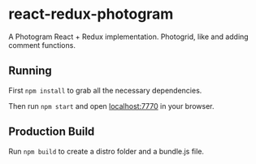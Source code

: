 # react-redux-photogram
A Photogram React + Redux implementation. Photogrid, like and adding comment functions.

## Running

First `npm install` to grab all the necessary dependencies. 

Then run `npm start` and open <localhost:7770> in your browser.

## Production Build

Run `npm build` to create a distro folder and a bundle.js file.